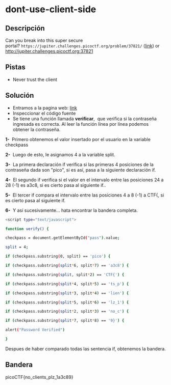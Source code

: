 # dont-use-client-side


## Descripción
Can you break into this super secure portal? `https://jupiter.challenges.picoctf.org/problem/37821/` ([link](https://jupiter.challenges.picoctf.org/problem/37821/)) or http://jupiter.challenges.picoctf.org:37821

## Pistas
- Never trust the client

## Solución

- Entramos a la pagina web:  [link](https://jupiter.challenges.picoctf.org/problem/37821/)
- Inspeccionar el código fuente
- Se tiene una función llamada **verificar**,  que verifica si la contraseña ingresada es correcta. Al leer la función línea por línea podemos obtener la contraseña.

**1-**  Primero obtenemos el valor insertado por el usuario en la variable checkpass

**2-**  Luego de esto, le asignamos 4 a la variable split. 

**3-**  La primera declaración if verifica si las primeras 4 posiciones de la contraseña dada son "pico", si es así, pasa a la siguiente declaración if.

**4-**  El segundo if verifica si el valor en el intervalo entre las posiciones 24 a 28 (-1) es a3c8, si es cierto pasa al siguiente if..

**5-**  El tercer if compara el intervalo entre las posiciones 4 a 8 (-1) a CTF{, si es cierto pasa al siguiente if.

**6-**  Y así sucesivamente... hata encontrar la bandera completa.

``` bash
<script type="text/javascript">

function verify() {

checkpass = document.getElementById("pass").value;

split = 4;

if (checkpass.substring(0, split) == 'pico') {

if (checkpass.substring(split*6, split*7) == 'a3c8') {

if (checkpass.substring(split, split*2) == 'CTF{') {

if (checkpass.substring(split*4, split*5) == 'ts_p') {

if (checkpass.substring(split*3, split*4) == 'lien') {

if (checkpass.substring(split*5, split*6) == 'lz_1') {

if (checkpass.substring(split*2, split*3) == 'no_c') {

if (checkpass.substring(split*7, split*8) == '9}') {

alert("Password Verified")

}
```
Despues de haber comparado todas las sentencia if, obtenemos la bandera.

## Bandera
picoCTF{no_clients_plz_1a3c89}



